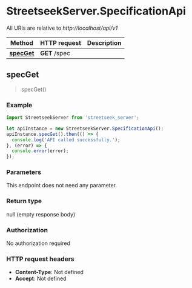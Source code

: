 # StreetseekServer.SpecificationApi

All URIs are relative to *http://localhost/api/v1*

Method | HTTP request | Description
------------- | ------------- | -------------
[**specGet**](SpecificationApi.md#specGet) | **GET** /spec | 



## specGet

> specGet()



### Example

```javascript
import StreetseekServer from 'streetseek_server';

let apiInstance = new StreetseekServer.SpecificationApi();
apiInstance.specGet().then(() => {
  console.log('API called successfully.');
}, (error) => {
  console.error(error);
});

```

### Parameters

This endpoint does not need any parameter.

### Return type

null (empty response body)

### Authorization

No authorization required

### HTTP request headers

- **Content-Type**: Not defined
- **Accept**: Not defined

